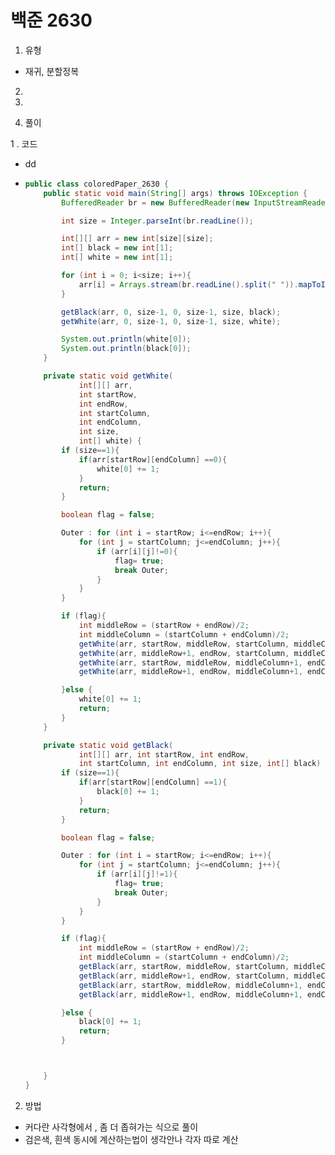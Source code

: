 # 백준 2630

01. 유형

* 재귀, 분할정복 





02. 





03. 



04. 풀이 

1 . 코드

*  dd
  * ```java
    public class coloredPaper_2630 {
        public static void main(String[] args) throws IOException {
            BufferedReader br = new BufferedReader(new InputStreamReader(System.in));

            int size = Integer.parseInt(br.readLine());

            int[][] arr = new int[size][size];                                                                                                   
            int[] black = new int[1];
            int[] white = new int[1];

            for (int i = 0; i<size; i++){
                arr[i] = Arrays.stream(br.readLine().split(" ")).mapToInt(Integer::parseInt).toArray();
            }

            getBlack(arr, 0, size-1, 0, size-1, size, black);
            getWhite(arr, 0, size-1, 0, size-1, size, white);

            System.out.println(white[0]);
            System.out.println(black[0]);
        }

        private static void getWhite(
                int[][] arr,
                int startRow,
                int endRow,
                int startColumn,
                int endColumn,
                int size,
                int[] white) {
            if (size==1){
                if(arr[startRow][endColumn] ==0){
                    white[0] += 1;
                }
                return;
            }

            boolean flag = false;

            Outer : for (int i = startRow; i<=endRow; i++){
                for (int j = startColumn; j<=endColumn; j++){
                    if (arr[i][j]!=0){
                        flag= true;
                        break Outer;
                    }
                }
            }

            if (flag){
                int middleRow = (startRow + endRow)/2;
                int middleColumn = (startColumn + endColumn)/2;
                getWhite(arr, startRow, middleRow, startColumn, middleColumn, size/2, white);
                getWhite(arr, middleRow+1, endRow, startColumn, middleColumn, size/2, white);
                getWhite(arr, startRow, middleRow, middleColumn+1, endColumn, size/2, white);
                getWhite(arr, middleRow+1, endRow, middleColumn+1, endColumn, size/2, white);

            }else {
                white[0] += 1;
                return;
            }
        }

        private static void getBlack(
                int[][] arr, int startRow, int endRow,
                int startColumn, int endColumn, int size, int[] black) {
            if (size==1){
                if(arr[startRow][endColumn] ==1){
                    black[0] += 1;
                }
                return;
            }

            boolean flag = false;

            Outer : for (int i = startRow; i<=endRow; i++){
                for (int j = startColumn; j<=endColumn; j++){
                    if (arr[i][j]!=1){
                        flag= true;
                        break Outer;
                    }
                }
            }

            if (flag){
                int middleRow = (startRow + endRow)/2;
                int middleColumn = (startColumn + endColumn)/2;
                getBlack(arr, startRow, middleRow, startColumn, middleColumn, size/2, black);
                getBlack(arr, middleRow+1, endRow, startColumn, middleColumn, size/2, black);
                getBlack(arr, startRow, middleRow, middleColumn+1, endColumn, size/2, black);
                getBlack(arr, middleRow+1, endRow, middleColumn+1, endColumn, size/2, black);

            }else {
                black[0] += 1;
                return;
            }



        }
    }
    ```







2. 방법 

* 커다란 사각형에서 , 좀 더 좁혀가는 식으로 풀이  
* 검은색, 흰색 동시에 계산하는법이 생각안나 각자 따로 계산 

